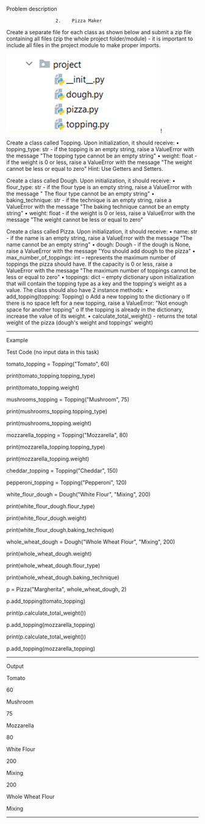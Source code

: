 Problem description

                      2.	Pizza Maker
Create a separate file for each class as shown below and submit a zip file containing all files 
(zip the whole project folder/module) - it is important to include all files in the project module 
to make proper imports.


![img.png](img.png)!

Create a class called Topping. Upon initialization, it should receive:
•	topping_type: str - if the topping is an empty string, raise a ValueError with the message 
"The topping type cannot be an empty string"
•	weight: float - if the weight is 0 or less, raise a ValueError with the message 
"The weight cannot be less or equal to zero"
Hint: Use Getters and Setters.

Create a class called Dough. Upon initialization, it should receive:
•	flour_type: str - if the flour type is an empty string, raise a ValueError with the message "
The flour type cannot be an empty string"
•	baking_technique: str - if the technique is an empty string, raise a ValueError with the message
"The baking technique cannot be an empty string"
•	weight: float - if the weight is 0 or less, raise a ValueError with the message "The weight 
cannot be less or equal to zero"

Create a class called Pizza. Upon initialization, it should receive:
•	name: str - if the name is an empty string, raise a ValueError with the message "The name
cannot be an empty string"
•	dough: Dough - if the dough is None, raise a ValueError with the message "You should add 
dough to the pizza"
•	max_number_of_toppings: int – represents the maximum number of toppings the pizza should have. 
If the capacity is 0 or less, raise a ValueError with the message "The maximum number of toppings cannot be less or equal to zero"
•	toppings: dict – empty dictionary upon initialization that will contain the topping type as 
a key and the topping's weight as a value.
The class should also have 2 instance methods:
•	add_topping(topping: Topping) 
o	Add a new topping to the dictionary
o	If there is no space left for a new topping, raise a ValueError: "Not enough space for another topping"
o	If the topping is already in the dictionary, increase the value of its weight.
•	calculate_total_weight() - returns the total weight of the pizza (dough's weight and toppings' weight)


_______________________________________________
Example

Test Code	(no input data in this task)

tomato_topping = Topping("Tomato", 60)

print(tomato_topping.topping_type)

print(tomato_topping.weight)


mushrooms_topping = Topping("Mushroom", 75)

print(mushrooms_topping.topping_type)

print(mushrooms_topping.weight)


mozzarella_topping = Topping("Mozzarella", 80)

print(mozzarella_topping.topping_type)

print(mozzarella_topping.weight)

cheddar_topping = Topping("Cheddar", 150)

pepperoni_topping = Topping("Pepperoni", 120)

white_flour_dough = Dough("White Flour", "Mixing", 200)

print(white_flour_dough.flour_type)

print(white_flour_dough.weight)

print(white_flour_dough.baking_technique)


whole_wheat_dough = Dough("Whole Wheat Flour", "Mixing", 200)

print(whole_wheat_dough.weight)

print(whole_wheat_dough.flour_type)

print(whole_wheat_dough.baking_technique)

p = Pizza("Margherita", whole_wheat_dough, 2)

p.add_topping(tomato_topping)

print(p.calculate_total_weight())

p.add_topping(mozzarella_topping)

print(p.calculate_total_weight())

p.add_topping(mozzarella_topping)



_______________________________________________
Output

Tomato

60

Mushroom

75

Mozzarella

80

White Flour

200

Mixing

200

Whole Wheat Flour

Mixing

_______________________________________________